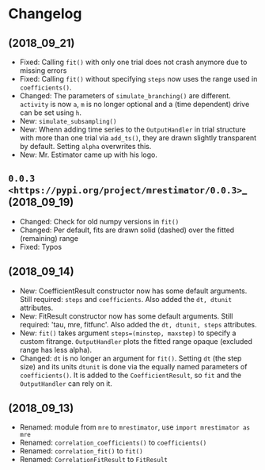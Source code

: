 Changelog
=========

(2018_09_21)
------------
* Fixed: Calling `fit()` with only one trial does not crash anymore due to missing errors
* Fixed: Calling `fit()` without specifying `steps` now uses the range used in `coefficients()`.
* Changed: The parameters of `simulate_branching()` are different. `activity` is now `a`, `m` is no longer optional and a (time dependent) drive can be set using `h`.
* New: `simulate_subsampling()`
* New: Whenn adding time series to the `OutputHandler` in trial structure with more than one trial via `add_ts()`, they are drawn slightly transparent by default. Setting `alpha` overwrites this.
* New: Mr. Estimator came up with his logo.


`0.0.3 <https://pypi.org/project/mrestimator/0.0.3>`_ (2018_09_19)
------------------------------------------------------------------
* Changed: Check for old numpy versions in `fit()`
* Changed: Per default, fits are drawn solid (dashed) over the fitted (remaining) range
* Fixed: Typos

(2018_09_14)
------------
* New: CoefficientResult constructor now has some default arguments. Still required: `steps` and `coefficients`. Also added the `dt, dtunit` attributes.
* New: FitResult constructor now has some default arguments. Still required: 'tau, mre, fitfunc'. Also added the `dt, dtunit, steps` attributes.
* New: `fit()` takes argument `steps=(minstep, maxstep)` to specify a custom fitrange. `OutputHandler` plots the fitted range opaque (excluded range has less alpha).
* Changed: `dt` is no longer an argument for `fit()`. Setting `dt` (the step size) and its units `dtunit` is done via the equally named parameters of `coefficients()`. It is added to the `CoefficientResult`, so `fit` and the `OutputHandler` can rely on it.

(2018_09_13)
------------
* Renamed: module from ``mre`` to ``mrestimator``, use ``import mrestimator as mre``
* Renamed: ``correlation_coefficients()`` to ``coefficients()``
* Renamed: ``correlation_fit()`` to ``fit()``
* Renamed: ``CorrelationFitResult`` to ``FitResult``
